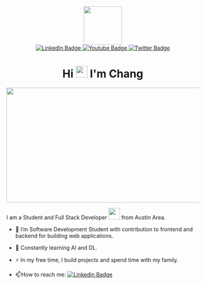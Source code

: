 <div id="header" align="center">
  <img src="https://media.giphy.com/media/M9gbBd9nbDrOTu1Mqx/giphy.gif" width="100"/>

  <div id="badges">
  <a href="your-linkedin-URL">
    <img src="https://img.shields.io/badge/LinkedIn-blue?style=for-the-badge&logo=linkedin&logoColor=white" alt="LinkedIn Badge"/>
  </a>
  <a href="your-youtube-URL">
    <img src="https://img.shields.io/badge/YouTube-red?style=for-the-badge&logo=youtube&logoColor=white" alt="Youtube Badge"/>
  </a>
  <a href="your-twitter-URL">
    <img src="https://img.shields.io/badge/X-black?style=for-the-badge&logo=twitter&logoColor=white" alt="Twitter Badge"/>
  </a>
</div>
<h1>
  Hi 
  <img src="https://media.giphy.com/media/hvRJCLFzcasrR4ia7z/giphy.gif" width="30px"/>
   I'm Chang
</h1>
</div>

<div align="center">
  <img src="https://media.giphy.com/media/dWesBcTLavkZuG35MI/giphy.gif" width="600" height="300"/>
</div>

I am a Student and Full Stack Developer <img src="https://media.giphy.com/media/WUlplcMpOCEmTGBtBW/giphy.gif" width="30"> from Austin Area.

- :telescope: I’m Software Development Student with contribution to frontend and backend for building web applications.

- :seedling: Constantly learning AI and DL.

- :zap: In my free time, I build projects and spend time with my family.

- :mailbox:How to reach me: [![Linkedin Badge](https://img.shields.io/badge/-Chang-blue?style=flat&logo=Linkedin&logoColor=white)](https://www.linkedin.com/in/chang-oh/)

